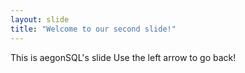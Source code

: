 ```yaml
---
layout: slide
title: "Welcome to our second slide!"
---
```

This is aegonSQL's slide
Use the left arrow to go back!
